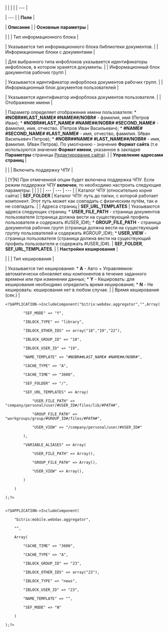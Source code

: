 |  |  |  |
| --- |

| --- |
| **Поле** |

| **Описание** |
| **Основные параметры** |

| |
| Тип информационного блока |

| Указывается тип информационного блока библиотеки документов. |
| Информационные блоки с документами |

| Для выбранного типа инфоблоков указывается идентификаторы инфоблоков, в котором хранятся документы. |
| Информационный блок документов рабочих групп |

| Указывается идентификатор инфорблока документов рабочих групп. |
| Информационный блок документов пользователей |

| Указывается идентификатор инфорблока документов пользователя. |
| Отображение имени |

| Параметр определяет отображение имени пользователя:  * **#NOBR##LAST\_NAME# #NAME##/NOBR#** - фамилия, имя (Петров Иван); * **#NOBR##LAST\_NAME# #NAME##/NOBR# #SECOND\_NAME#** - фамилия, имя, отчество. (Петров Иван Васильевич); * **#NAME# #SECOND\_NAME# #LAST\_NAME#** - имя, отчество, фамилия. (Иван Васильевич Петров); * **#NOBR##NAME# #LAST\_NAME##/NOBR#** - имя, фамилия. (Иван Петров).   По умолчанию - значение **Формат сайта** (т.е используются значение **Формат имени**, указанное в закладке **Параметры** страницы [Редактирование сайта](/user_help/settings/settings/sites/site_edit.php)). |
| **Управление адресами страниц** |

| |
| Включить поддержку ЧПУ |

| [Y|N] При отмеченной опции будет включена поддержка ЧПУ.   Если режим поддержки ЧПУ **включен**, то необходимо настроить следующие параметры:     |  |  |  | | --- | --- | --- | | Каталог ЧПУ (относительно корня сайта) | **SEF\_FOLDER** | Каталог ЧПУ: путь до папки, с которой работает компонент. Этот путь может как совпадать с физическим путём, так и не совпадать. | | Адреса страниц | **SEF\_URL\_TEMPLATES** | Указываются адреса следующих страниц:  * **USER\_FILE\_PATH** - страница документов пользователя (страница должна вести на существующий профиль пользователя и содержать #USER\_ID#); * **GROUP\_FILE\_PATH** - страница документов рабочих групп (страница должна вести на существующий группу пользователей и содержать #GROUP\_ID#); * **USER\_VIEW** - страница пользователя (страница должна вести на существующий профиль пользователя и содержать #USER\_ID#). |  **SEF\_FOLDER**, **SEF\_URL\_TEMPLATES**. |
| **Настройки кеширования** |

| |
| Тип кеширования |

| Указывается тип кеширования:  * **A** - Авто + Управляемое: автоматически обновляет кеш компонентов в течение заданного времени или при изменении данных; * **Y** - Кешировать: для кеширования необходимо определить время кеширования; * **N** - Не кешировать: кеширования нет в любом случае. |
| Время кеширования (сек.) |

```
<?$APPLICATION->IncludeComponent("bitrix:webdav.aggregator","",Array(

		"SEF_MODE" => "Y",

		"IBLOCK_TYPE" => "library",

		"IBLOCK_OTHER_IDS" => array("18","19","22"),

		"IBLOCK_GROUP_ID" => "18",

		"IBLOCK_USER_ID" => "19",

		"NAME_TEMPLATE" => "#NOBR##LAST_NAME# #NAME##/NOBR#",

		"CACHE_TYPE" => "A",

		"CACHE_TIME" => "3600",

		"SEF_FOLDER" => "/",

		"SEF_URL_TEMPLATES" => Array(

			"USER_FILE_PATH" => "company/personal/user/#USER_ID#/files/lib/#PATH#",

			"GROUP_FILE_PATH" => "workgroups/group/#GROUP_ID#/files/#PATH#",

			"USER_VIEW" => "/company/personal/user/#USER_ID#"

		),

		"VARIABLE_ALIASES" => Array(

			"USER_FILE_PATH" => Array(),

			"GROUP_FILE_PATH" => Array(),

			"USER_VIEW" => Array(),

		)

	)

);?>


```

```
<?$APPLICATION->IncludeComponent(

	"bitrix:mobile.webdav.aggregator",

	"",

	Array(

		"CACHE_TIME" => "3600",

		"CACHE_TYPE" => "A",

		"IBLOCK_GROUP_ID" => "23",

		"IBLOCK_OTHER_IDS" => array("23"),

		"IBLOCK_TYPE" => "news",

		"IBLOCK_USER_ID" => "23",

		"NAME_TEMPLATE" => "",

		"SEF_MODE" => "N"

	)

);?>


```